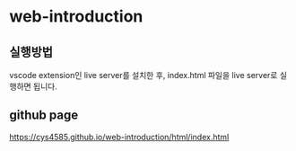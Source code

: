 # web-introduction

## 실행방법

vscode extension인 live server를 설치한 후, index.html 파일을 live server로 실행하면 됩니다.

## github page

https://cys4585.github.io/web-introduction/html/index.html
